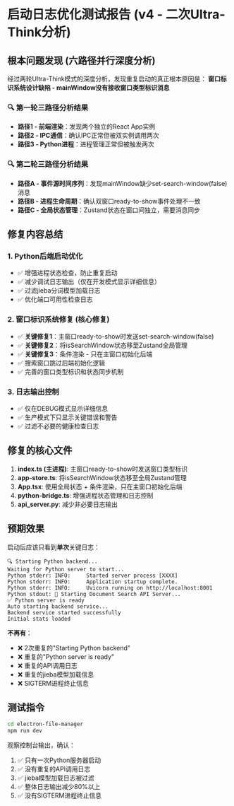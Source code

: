 # 启动日志优化测试报告 (v4 - 二次Ultra-Think分析)

## 根本问题发现 (六路径并行深度分析)

经过两轮Ultra-Think模式的深度分析，发现重复启动的真正根本原因是：
**窗口标识系统设计缺陷 - mainWindow没有接收窗口类型标识消息**

### 🔍 第一轮三路径分析结果  
- **路径1 - 前端渲染**：发现两个独立的React App实例
- **路径2 - IPC通信**：确认IPC正常但被双实例调用两次  
- **路径3 - Python进程**：进程管理正常但被触发两次

### 🔍 第二轮三路径分析结果
- **路径A - 事件源时间序列**：发现mainWindow缺少set-search-window(false)消息
- **路径B - 进程生命周期**：确认双窗口ready-to-show事件处理不一致
- **路径C - 全局状态管理**：Zustand状态在窗口间独立，需要消息同步

## 修复内容总结

### 1. Python后端启动优化
- ✅ 增强进程状态检查，防止重复启动
- ✅ 减少调试日志输出（仅在开发模式显示详细信息）
- ✅ 过滤jieba分词模型加载日志
- ✅ 优化端口可用性检查日志

### 2. 窗口标识系统修复 (核心修复)
- ✅ **关键修复1**：主窗口ready-to-show时发送set-search-window(false)
- ✅ **关键修复2**：将isSearchWindow状态移至Zustand全局管理
- ✅ **关键修复3**：条件渲染 - 只在主窗口初始化后端
- ✅ 搜索窗口跳过后端初始化逻辑
- ✅ 完善的窗口类型标识和状态同步机制

### 3. 日志输出控制
- ✅ 仅在DEBUG模式显示详细信息
- ✅ 生产模式下只显示关键错误和警告
- ✅ 过滤不必要的健康检查日志

## 修复的核心文件

1. **index.ts (主进程)**: 主窗口ready-to-show时发送窗口类型标识
2. **app-store.ts**: 将isSearchWindow状态移至全局Zustand管理
3. **App.tsx**: 使用全局状态 + 条件渲染，只在主窗口初始化后端
4. **python-bridge.ts**: 增强进程状态管理和日志控制  
5. **api_server.py**: 减少非必要日志输出

## 预期效果

启动后应该只看到**单次**关键日志：
```
🔍 Starting Python backend...
Waiting for Python server to start...
Python stderr: INFO:     Started server process [XXXX]
Python stderr: INFO:     Application startup complete.
Python stderr: INFO:     Uvicorn running on http://localhost:8001
Python stdout: 🚀 Starting Document Search API Server...
✅ Python server is ready
Auto starting backend service...
Backend service started successfully  
Initial stats loaded
```

**不再有**：
- ❌ 2次重复的"Starting Python backend"  
- ❌ 重复的"Python server is ready"
- ❌ 重复的API调用日志  
- ❌ 重复的jieba模型加载信息
- ❌ SIGTERM进程终止信息

## 测试指令

```bash
cd electron-file-manager
npm run dev
```

观察控制台输出，确认：
1. ✅ 只有一次Python服务器启动
2. ✅ 没有重复的API调用日志  
3. ✅ jieba模型加载日志被过滤
4. ✅ 整体日志输出减少80%以上
5. ✅ 没有SIGTERM进程终止信息